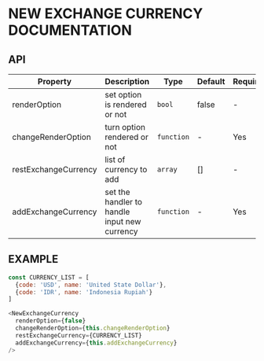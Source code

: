 # NEW EXCHANGE CURRENCY DOCUMENTATION

## API

| Property | Description | Type | Default | Required |
| -------- | ----------- | ---- | ------- | -------- |
| renderOption | set option is rendered or not| `bool` | false | - |
| changeRenderOption | turn option rendered or not | `function` | - | Yes |
| restExchangeCurrency | list of currency to add | `array` | [] | - |
| addExchangeCurrency | set the handler to handle input new currency | `function` | - | Yes |

## EXAMPLE

```javascript
const CURRENCY_LIST = [
  {code: 'USD', name: 'United State Dollar'},
  {code: 'IDR', name: 'Indonesia Rupiah'}
]

<NewExchangeCurrency
  renderOption={false}
  changeRenderOption={this.changeRenderOption}
  restExchangeCurrency={CURRENCY_LIST}
  addExchangeCurrency={this.addExchangeCurrency}
/>
```
